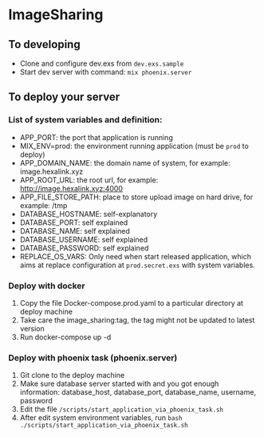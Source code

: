 # ImageSharing
## To developing
  * Clone and configure dev.exs from `dev.exs.sample`  
  * Start dev server with command: `mix phoenix.server`  
## To deploy your server
### List of system variables and definition:
  * APP_PORT: the port that application is running
  * MIX_ENV=prod: the environment running application (must be `prod` to deploy)
  * APP_DOMAIN_NAME: the domain name of system, for example: image.hexalink.xyz
  * APP_ROOT_URL: the root url, for example: http://image.hexalink.xyz:4000 
  * APP_FILE_STORE_PATH: place to store upload image on hard drive, for example: /tmp
  * DATABASE_HOSTNAME: self-explanatory
  * DATABASE_PORT: self explained
  * DATABASE_NAME: self explained
  * DATABASE_USERNAME: self explained
  * DATABASE_PASSWORD: self explained
  * REPLACE_OS_VARS: Only need when start released application, which aims at replace configuration at `prod.secret.exs` with system variables.
### Deploy with docker
1. Copy the file Docker-compose.prod.yaml to a particular directory at deploy machine
2. Take care the image_sharing:tag, the tag might not be updated to latest version
2. Run docker-compose up -d
### Deploy with phoenix task (phoenix.server)
1. Git clone to the deploy machine 
2. Make sure database server started with and you got enough information: database_host, database_port, database_name, username, password
2. Edit the file `/scripts/start_application_via_phoenix_task.sh`
3. After edit system environment variables, run `bash ./scripts/start_application_via_phoenix_task.sh`
